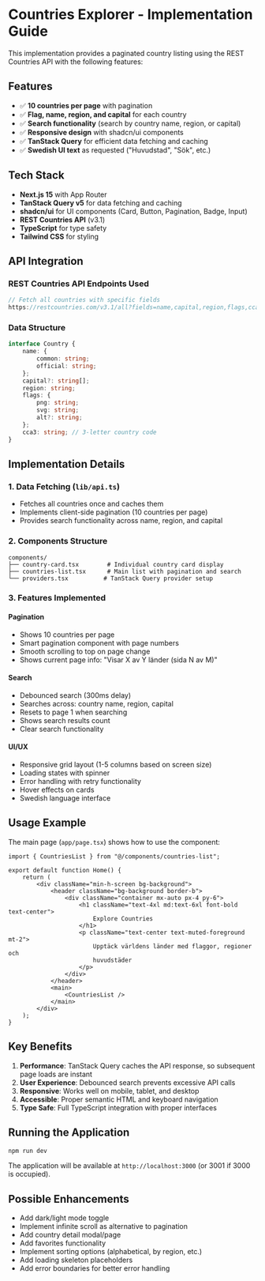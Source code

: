 # Countries Explorer - Implementation Guide

This implementation provides a paginated country listing using the REST Countries API with the following features:

## Features

-   ✅ **10 countries per page** with pagination
-   ✅ **Flag, name, region, and capital** for each country
-   ✅ **Search functionality** (search by country name, region, or capital)
-   ✅ **Responsive design** with shadcn/ui components
-   ✅ **TanStack Query** for efficient data fetching and caching
-   ✅ **Swedish UI text** as requested ("Huvudstad", "Sök", etc.)

## Tech Stack

-   **Next.js 15** with App Router
-   **TanStack Query v5** for data fetching and caching
-   **shadcn/ui** for UI components (Card, Button, Pagination, Badge, Input)
-   **REST Countries API** (v3.1)
-   **TypeScript** for type safety
-   **Tailwind CSS** for styling

## API Integration

### REST Countries API Endpoints Used

```typescript
// Fetch all countries with specific fields
https://restcountries.com/v3.1/all?fields=name,capital,region,flags,cca3
```

### Data Structure

```typescript
interface Country {
    name: {
        common: string;
        official: string;
    };
    capital?: string[];
    region: string;
    flags: {
        png: string;
        svg: string;
        alt?: string;
    };
    cca3: string; // 3-letter country code
}
```

## Implementation Details

### 1. Data Fetching (`lib/api.ts`)

-   Fetches all countries once and caches them
-   Implements client-side pagination (10 countries per page)
-   Provides search functionality across name, region, and capital

### 2. Components Structure

```
components/
├── country-card.tsx        # Individual country card display
├── countries-list.tsx      # Main list with pagination and search
└── providers.tsx          # TanStack Query provider setup
```

### 3. Features Implemented

#### Pagination

-   Shows 10 countries per page
-   Smart pagination component with page numbers
-   Smooth scrolling to top on page change
-   Shows current page info: "Visar X av Y länder (sida N av M)"

#### Search

-   Debounced search (300ms delay)
-   Searches across: country name, region, capital
-   Resets to page 1 when searching
-   Shows search results count
-   Clear search functionality

#### UI/UX

-   Responsive grid layout (1-5 columns based on screen size)
-   Loading states with spinner
-   Error handling with retry functionality
-   Hover effects on cards
-   Swedish language interface

## Usage Example

The main page (`app/page.tsx`) shows how to use the component:

```tsx
import { CountriesList } from "@/components/countries-list";

export default function Home() {
    return (
        <div className="min-h-screen bg-background">
            <header className="bg-background border-b">
                <div className="container mx-auto px-4 py-6">
                    <h1 className="text-4xl md:text-6xl font-bold text-center">
                        Explore Countries
                    </h1>
                    <p className="text-center text-muted-foreground mt-2">
                        Upptäck världens länder med flaggor, regioner och
                        huvudstäder
                    </p>
                </div>
            </header>
            <main>
                <CountriesList />
            </main>
        </div>
    );
}
```

## Key Benefits

1. **Performance**: TanStack Query caches the API response, so subsequent page loads are instant
2. **User Experience**: Debounced search prevents excessive API calls
3. **Responsive**: Works well on mobile, tablet, and desktop
4. **Accessible**: Proper semantic HTML and keyboard navigation
5. **Type Safe**: Full TypeScript integration with proper interfaces

## Running the Application

```bash
npm run dev
```

The application will be available at `http://localhost:3000` (or 3001 if 3000 is occupied).

## Possible Enhancements

-   Add dark/light mode toggle
-   Implement infinite scroll as alternative to pagination
-   Add country detail modal/page
-   Add favorites functionality
-   Implement sorting options (alphabetical, by region, etc.)
-   Add loading skeleton placeholders
-   Add error boundaries for better error handling
